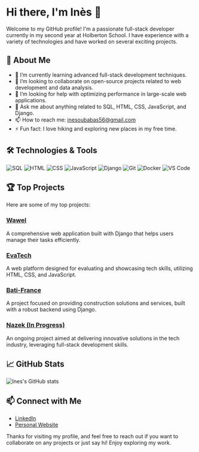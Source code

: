 # Hi there, I'm Inès 👋

Welcome to my GitHub profile! I'm a passionate full-stack developer currently in my second year at Holberton School. I have experience with a variety of technologies and have worked on several exciting projects.

## 🚀 About Me

- 🌱 I’m currently learning advanced full-stack development techniques.
- 👯 I’m looking to collaborate on open-source projects related to web development and data analysis.
- 🤔 I’m looking for help with optimizing performance in large-scale web applications.
- 💬 Ask me about anything related to SQL, HTML, CSS, JavaScript, and Django.
- 📫 How to reach me: [inesoubabas56@gmail.com](mailto:inesoubabas56@gmail.com)
- ⚡ Fun fact: I love hiking and exploring new places in my free time.

## 🛠️ Technologies & Tools

![SQL](https://img.shields.io/badge/-SQL-333333?style=flat&logo=postgresql)
![HTML](https://img.shields.io/badge/-HTML-333333?style=flat&logo=html5)
![CSS](https://img.shields.io/badge/-CSS-333333?style=flat&logo=css3)
![JavaScript](https://img.shields.io/badge/-JavaScript-333333?style=flat&logo=javascript)
![Django](https://img.shields.io/badge/-Django-333333?style=flat&logo=django)
![Git](https://img.shields.io/badge/-Git-333333?style=flat&logo=git)
![Docker](https://img.shields.io/badge/-Docker-333333?style=flat&logo=docker)
![VS Code](https://img.shields.io/badge/-VS%20Code-333333?style=flat&logo=visual-studio-code)

## 🏆 Top Projects

Here are some of my top projects:

### [Wawel](https://github.com/Ines-Oubabas/Wawel)
A comprehensive web application built with Django that helps users manage their tasks efficiently.

### [EvaTech](https://github.com/Ines-Oubabas/EvaTech)
A web platform designed for evaluating and showcasing tech skills, utilizing HTML, CSS, and JavaScript.

### [Bati-France](https://github.com/Ines-Oubabas/BATI.FRANCE)
A project focused on providing construction solutions and services, built with a robust backend using Django.

### [Nazek (In Progress)](https://github.com/Ines-Oubabas/Nazek)
An ongoing project aimed at delivering innovative solutions in the tech industry, leveraging full-stack development skills.

## 📈 GitHub Stats

![Ines's GitHub stats](https://github-readme-stats.vercel.app/api?username=Ines-Oubabas&show_icons=true&theme=radical)

## 📫 Connect with Me

- [LinkedIn](https://www.linkedin.com/in/in%C3%A8s-oubabas-0obs24/)
- [Personal Website](https://www.inesoubabas.com)

Thanks for visiting my profile, and feel free to reach out if you want to collaborate on any projects or just say hi! Enjoy exploring my work.
